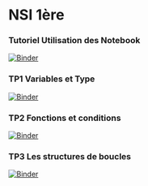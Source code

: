 # NSI 1ère

### Tutoriel Utilisation des Notebook
[![Binder](https://mybinder.org/badge_logo.svg)](https://mybinder.org/v2/gh/LionelCarminati/Serveur-Jupyter/master?filepath=NSI_1ere%2FTuto_Jupyter_Notebook.ipynb)

### TP1 Variables et Type
[![Binder](https://mybinder.org/badge_logo.svg)](https://mybinder.org/v2/gh/LionelCarminati/Serveur-Jupyter/master?filepath=NSI_1ere%2FTP1_Variable_Type.ipynb)

### TP2 Fonctions et conditions
[![Binder](https://mybinder.org/badge_logo.svg)](https://mybinder.org/v2/gh/LionelCarminati/Serveur-Jupyter/master?filepath=NSI_1ere%2FTP2_Fonctions_et_Conditions.ipynb)

### TP3 Les structures de boucles
[![Binder](https://mybinder.org/badge_logo.svg)](https://mybinder.org/v2/gh/LionelCarminati/Serveur-Jupyter/master?filepath=NSI_1ere%2FTP3_Les_structures_de_boucles.ipynb)
